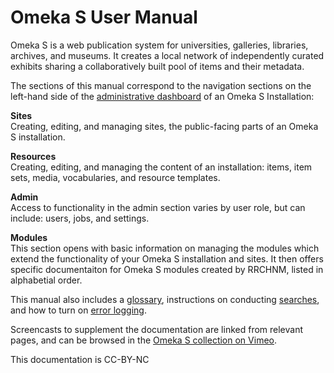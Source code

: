 # Omeka S User Manual

Omeka S is a web publication system for universities, galleries, libraries, archives, and museums. It creates a local network of independently curated exhibits sharing a collaboratively built pool of items and their metadata.

The sections of this manual correspond to the navigation sections on the left-hand side of the [administrative dashboard](admin-dashboard.md) of an Omeka S Installation: 

**Sites**  
Creating, editing, and managing sites, the public-facing parts of an Omeka S installation.

**Resources**  
Creating, editing, and managing the content of an installation: items, item sets, media, vocabularies, and resource templates.

**Admin**  
Access to functionality in the admin section varies by user role, but can include: users, jobs, and settings.

**Modules**  
This section opens with basic information on managing the modules which extend the functionality of your Omeka S installation and sites. It then offers specific documentaiton for Omeka S modules created by RRCHNM, listed in alphabetial order.

This manual also includes a [glossary](glossary.md), instructions on conducting [searches](search.md), and how to turn on [error logging](errorLogging.md).

Screencasts to supplement the documentation are linked from relevant pages, and can be browsed in the [Omeka S collection on Vimeo](https://vimeo.com/showcase/4215056).

This documentation is CC-BY-NC
